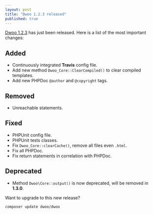 ```yaml
---
layout: post
title: "Dwoo 1.2.3 released"
published: true
---
```

<!-- more -->
[Dwoo 1.2.3](https://github.com/dwoo-project/dwoo/pull/46) has just been released. Here is a list of the most important changes:

Added
-------
* Continuously integrated **Travis** config file.
* Add new method `Dwoo_Core::ClearCompiled()` to clear compiled templates.
* Add new PHPDoc `@author` and `@copyright` tags.

Removed
-------
* Unreachable statements.

Fixed
-----
* PHPUnit config file.
* PHPUnit tests classes.
* Fix `Dwoo_Core::clearCache()`, remove all files even `.html`.
* Fix all PHPDoc.
* Fix return statements in correlation with PHPDoc.

Deprecated
----------
* Method `Dwoo\Core::output()` is now deprecated, will be removed in **1.3.0**.

Want to upgrade to this new release?

	composer update dwoo/dwoo